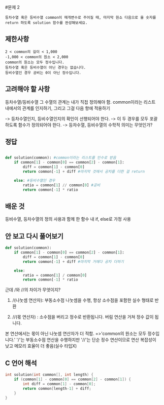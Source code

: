 #문제 2

```
등차수열 혹은 등비수열 common이 매개변수로 주어질 때, 마지막 원소 다음으로 올 숫자를 return 하도록 solution 함수를 완성해보세요.
```

## 제한사항

```
2 < common의 길이 < 1,000
-1,000 < common의 원소 < 2,000
common의 원소는 모두 정수입니다.
등차수열 혹은 등비수열이 아닌 경우는 없습니다.
등비수열인 경우 공비는 0이 아닌 정수입니다.
```

## 고려해야 할 사항

등차수열/등비수열 그 수열의 관계는 내가 직접 정의해야 함.
common이라는 리스트 내에서의 관계를 인지하기, 그리고 그걸 다음 항에 적용하기

-> 등차수열인지, 등비수열인지의 확인이 선행되어야 한다.
-> 이 두 경우를 모두 포괄하도록 함수가 정의되어야 한다.
-> 등차수열, 등비수열의 수학적 의미는 무엇인가?

## 정답

```python

def solution(common): #common이라는 리스트를 인수로 받음
    if common[1] - common[0] == common[2] - common[1]:
        diff = common[1] - common[0]
        return common[-1] + diff #마지막 것에서 공차를 더한 걸 return

    else: #등비수열인 경우
        ratio = common[1] // common[0] #공비
        return common[-1] * ratio

```

## 배운 것

등비수열, 등차수열의 정의 사용과 함께 한 함수 내 if, else로 가정 사용

## 안 보고 다시 풀어보기

```python
def solution(common):
    if common[1] - common[0] == common[2] - common[1]:
        diff = common[1] - common[0]
        return common[-1] + diff #마지막 거에다 공차 더하기

    else:
        ratio = common[1] / common[0]
        return common[-1] * ratio

```

근데 /와 //의 차이가 무엇이지?

1. /(나눗셈 연산자): 부동소수점 나눗셈을 수행, 항상 소수점을 포함한 실수 형태로 반환

2. //(몫 연산자) : 소수점을 버리고 정수로 반환됩니다. 버림 연산을 거쳐 정수 값이 됩니다.

본 연산에서는 몫이 아닌 나눗셈 연산자가 더 적합. 
=>'common의 원소는 모두 정수입니다.'
'/'는 부동소수점 연산을 수행하지만 '//'는 단순 정수 연산이므로 연산 복잡성이 낮고 메모리 효율이 더 좋음(실수 타입X)


## C 언어 해석

```C
int solution(int common[], int length) {
    if (common[1] - common[0] == common[2] - common[1]) {
        int diff = common[1] - common[0];
        return common[length-1] + diff;
    }
}
```